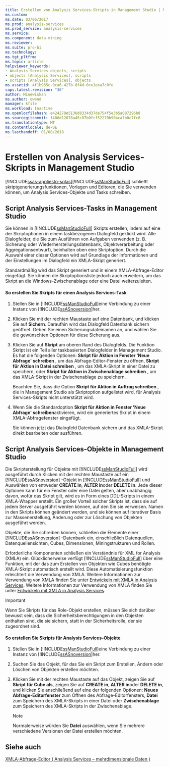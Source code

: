 ```yaml
---
title: Erstellen von Analysis Services-Skripts in Management Studio | Microsoft Docs
ms.custom: 
ms.date: 03/06/2017
ms.prod: analysis-services
ms.prod_service: analysis-services
ms.service: 
ms.component: data-mining
ms.reviewer: 
ms.suite: pro-bi
ms.technology: 
ms.tgt_pltfrm: 
ms.topic: article
helpviewer_keywords:
- Analysis Services objects, scripts
- objects [Analysis Services], scripts
- scripts [Analysis Services], objects
ms.assetid: 4f1b965c-9ca6-427b-8f4d-0ce1eea7c0fe
caps.latest.revision: "36"
author: Minewiskan
ms.author: owend
manager: kfile
ms.workload: Inactive
ms.openlocfilehash: e424279e5136d8334d37de754f5e3b5a087296b8
ms.sourcegitcommit: f486d12078a45c87b0fcf52270b904ca7b0c7fc8
ms.translationtype: MT
ms.contentlocale: de-DE
ms.lasthandoff: 01/08/2018
---
```

# <a name="create-analysis-services-scripts-in-management-studio"></a>Erstellen von Analysis Services-Skripts in Management Studio
[!INCLUDE[ssas-appliesto-sqlas](../../includes/ssas-appliesto-sqlas.md)][!INCLUDE[ssManStudioFull](../../includes/ssmanstudiofull-md.md)] schließt skriptgenerierungsfunktionen, Vorlagen und Editoren, die Sie verwenden können, um Analysis Services-Objekte und Tasks schreiben.  
  
## <a name="script-analysis-services-tasks-in-management-studio"></a>Script Analysis Services-Tasks in Management Studio  
 Sie können in [!INCLUDE[ssManStudioFull](../../includes/ssmanstudiofull-md.md)] Skripts erstellen, indem auf eine der Skriptoptionen in einem taskbezogenen Dialogfeld geklickt wird. Alle Dialogfelder, die Sie zum Ausführen von Aufgaben verwenden (z. B. Sicherung oder Wiederherstellungsdatenbank, Objektverarbeitung oder Aggregationsentwurf), beinhalten oben eine Skriptoption. Durch die Auswahl einer dieser Optionen wird auf Grundlage der Informationen und der Einstellungen im Dialogfeld ein XMLA-Skript generiert.  
  
 Standardmäßig wird das Skript generiert und in einem XMLA-Abfrage-Editor eingefügt. Sie können die Skriptoptionsliste jedoch auch erweitern, um das Skript an die Windows-Zwischenablage oder eine Datei weiterzuleiten.  
  
#### <a name="to-script-an-analysis-services-task"></a>So erstellen Sie Skripts für einen Analysis Services-Task  
  
1.  Stellen Sie in [!INCLUDE[ssManStudioFull](../../includes/ssmanstudiofull-md.md)]eine Verbindung zu einer Instanz von [!INCLUDE[ssASnoversion](../../includes/ssasnoversion-md.md)]her.  
  
2.  Klicken Sie mit der rechten Maustaste auf eine Datenbank, und klicken Sie auf **Sichern**. Daraufhin wird das Dialogfeld Datenbank sichern geöffnet. Geben Sie einen Sicherungsdateinamen an, und wählen Sie die gewünschten Optionen für diese Sicherung aus.  
  
3.  Klicken Sie auf **Skript** am oberen Rand des Dialogfelds. Die Funktion Skript ist ein Teil aller taskbasierten Dialogfelder in Management Studio. Es hat die folgenden Optionen: **Skript für Aktion in Fenster 'Neue Abfrage' schreiben** , um das Abfrage-Editor-Fenster zu öffnen, **Skript für Aktion in Datei schreiben** , um das XMLA-Skript in einer Datei zu speichern, oder **Skript für Aktion in Zwischenablage schreiben** , um das XMLA-Skript in der Zwischenablage zu speichern.  
  
     Beachten Sie, dass die Option **Skript für Aktion in Auftrag schreiben** , die in Management Studio als Skriptoption aufgelistet wird, für Analysis Services-Skripts nicht unterstützt wird.  
  
4.  Wenn Sie die Standardoption **Skript für Aktion in Fenster 'Neue Abfrage' schreiben**aktivieren, wird ein generiertes Skript in einem XMLA-Abfragefenster eingefügt.  
  
     Sie können jetzt das Dialogfeld Datenbank sichern und das XMLA-Skript direkt bearbeiten oder ausführen.  
  
## <a name="script-analysis-services-objects-in-management-studio"></a>Script Analysis Services-Objekte in Management Studio  
 Die Skripterstellung für Objekte mit [!INCLUDE[ssManStudioFull](../../includes/ssmanstudiofull-md.md)] wird ausgeführt durch Klicken mit der rechten Maustaste auf ein [!INCLUDE[ssASnoversion](../../includes/ssasnoversion-md.md)] -Objekt in [!INCLUDE[ssManStudioFull](../../includes/ssmanstudiofull-md.md)] und Auswählen von entweder **CREATE in**, **ALTER in**oder **DELETE in**. Jede dieser Optionen kann für ein Fenster oder eine Datei gelten, aber unabhängig davon, wofür das Skript gilt, wird es in Form eines DDL-Skripts in einem XMLA-Wrapper erstellt. Ein großer Vorteil solcher Skripts ist, dass sie auf jedem Server ausgeführt werden können, auf den Sie sie verweisen. Namen in den Skripts können geändert werden, und sie können auf iterativer Basis zur Massenerstellung, Änderung oder zur Löschung von Objekten ausgeführt werden.  
  
 Objekte, die Sie schreiben können, schließen die Elemente einer [!INCLUDE[ssASnoversion](../../includes/ssasnoversion-md.md)] -Datenbank ein, einschließlich Datenquellen, Datenquellensichten, Cubes, Dimensionen, Miningstrukturen und Rollen.  
  
 Erforderliche Komponenten schließen ein Verständnis für XML for Analysis (XMLA) ein. Glücklicherweise verfügt [!INCLUDE[ssManStudioFull](../../includes/ssmanstudiofull-md.md)] über eine Funktion, mit der das zum Erstellen von Objekten wie Cubes benötigte XMLA-Skript automatisch erstellt wird. Diese Automatisierungsfunktion erleichtert die Verwendung von XMLA. Weitere Informationen zur Verwendung von XMLA finden Sie unter [Entwickeln mit XMLA in Analysis Services](../../analysis-services/multidimensional-models-scripting-language-assl-xmla/developing-with-xmla-in-analysis-services.md). Weitere Informationen zur Verwendung von XMLA finden Sie unter [Entwickeln mit XMLA in Analysis Services](../../analysis-services/multidimensional-models-scripting-language-assl-xmla/developing-with-xmla-in-analysis-services.md).  
  
> [!IMPORTANT]  
>  Wenn Sie Skripts für das Role-Objekt erstellen, müssen Sie sich darüber bewusst sein, dass die Sicherheitsberechtigungen in den Objekten enthalten sind, die sie sichern, statt in der Sicherheitsrolle, der sie zugeordnet sind.  
  
#### <a name="to-script-analysis-services-objects"></a>So erstellen Sie Skripts für Analysis Services-Objekte  
  
1.  Stellen Sie in [!INCLUDE[ssManStudioFull](../../includes/ssmanstudiofull-md.md)]eine Verbindung zu einer Instanz von [!INCLUDE[ssASnoversion](../../includes/ssasnoversion-md.md)]her.  
  
2.  Suchen Sie das Objekt, für das Sie ein Skript zum Erstellen, Ändern oder Löschen von Objekten erstellen möchten.  
  
3.  Klicken Sie mit der rechten Maustaste auf das Objekt, zeigen Sie auf **Skript für Cube als**, zeigen Sie auf **CREATE in**, **ALTER in**oder **DELETE in**, und klicken Sie anschließend auf eine der folgenden Optionen: **Neues Abfrage-Editorfenster** zum Öffnen des Abfrage-Editorfensters, **Datei** zum Speichern des XMLA-Skripts in einer Datei oder **Zwischenablage** zum Speichern des XMLA-Skripts in der Zwischenablage.  
  
    > [!NOTE]  
    >  Normalerweise würden Sie **Datei** auswählen, wenn Sie mehrere verschiedene Versionen der Datei erstellen möchten.  
  
## <a name="see-also"></a>Siehe auch  
 [XMLA-Abfrage-Editor &#40; Analysis Services – mehrdimensionale Daten &#41;](http://msdn.microsoft.com/library/14623019-7839-4038-9d12-2f8953d2ec04)  
  
  
